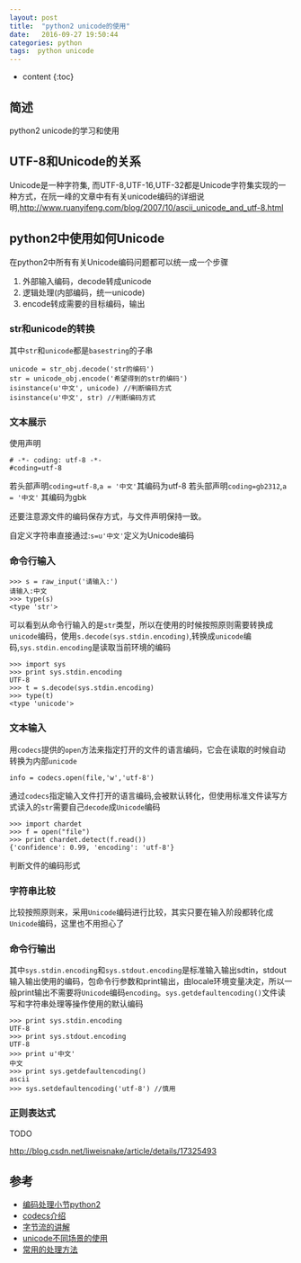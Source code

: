 ```yaml
---
layout: post
title:  "python2 unicode的使用"
date:   2016-09-27 19:50:44
categories: python
tags:  python unicode 
---
```



* content
{:toc}

## 简述

python2 unicode的学习和使用







## UTF-8和Unicode的关系

Unicode是一种字符集, 而UTF-8,UTF-16,UTF-32都是Unicode字符集实现的一种方式，在阮一峰的文章中有有关unicode编码的详细说明,http://www.ruanyifeng.com/blog/2007/10/ascii_unicode_and_utf-8.html

## python2中使用如何Unicode

在python2中所有有关Unicode编码问题都可以统一成一个步骤

1. 外部输入编码，decode转成unicode
2. 逻辑处理(内部编码，统一unicode)
3. encode转成需要的目标编码，输出

### str和unicode的转换

其中```str```和```unicode```都是```basestring```的子串

```
unicode = str_obj.decode('str的编码')
str = unicode_obj.encode('希望得到的str的编码')
isinstance(u'中文', unicode) //判断编码方式
isinstance(u'中文', str) //判断编码方式
```

### 文本展示

使用声明

```
# -*- coding: utf-8 -*-
#coding=utf-8
```

若头部声明```coding=utf-8```,```a = '中文'```其编码为utf-8
若头部声明```coding=gb2312```,```a = '中文'``` 其编码为gbk

还要注意源文件的编码保存方式，与文件声明保持一致。

自定义字符串直接通过:```s=u'中文'```定义为Unicode编码

### 命令行输入

```
>>> s = raw_input('请输入:')
请输入:中文
>>> type(s)
<type 'str'>
```

可以看到从命令行输入的是```str```类型，所以在使用的时候按照原则需要转换成```unicode```编码，使用```s.decode(sys.stdin.encoding)```,转换成```unicode```编码,```sys.stdin.encoding```是读取当前环境的编码

```
>>> import sys
>>> print sys.stdin.encoding
UTF-8
>>> t = s.decode(sys.stdin.encoding)
>>> type(t)
<type 'unicode'>

```

### 文本输入

用```codecs```提供的```open```方法来指定打开的文件的语言编码，它会在读取的时候自动转换为内部```unicode```

```
info = codecs.open(file,'w','utf-8')
```

通过```codecs```指定输入文件打开的语言编码,会被默认转化，但使用标准文件读写方式读入的```str```需要自己```decode```成```Unicode```编码


```
>>> import chardet
>>> f = open("file")
>>> print chardet.detect(f.read())
{'confidence': 0.99, 'encoding': 'utf-8'}
```

判断文件的编码形式

### 字符串比较

比较按照原则来，采用```Unicode```编码进行比较，其实只要在输入阶段都转化成```Unicode```编码，这里也不用担心了

### 命令行输出

其中```sys.stdin.encoding```和```sys.stdout.encoding```是标准输入输出sdtin，stdout输入输出使用的编码，包命令行参数和print输出，由locale环境变量决定，所以一般print输出不需要将```Unicode```编码```encoding```。```sys.getdefaultencoding()```文件读写和字符串处理等操作使用的默认编码

```
>>> print sys.stdin.encoding
UTF-8
>>> print sys.stdout.encoding
UTF-8
>>> print u'中文'
中文
>>> print sys.getdefaultencoding()
ascii
>>> sys.setdefaultencoding('utf-8') //慎用
```


### 正则表达式

TODO 

http://blog.csdn.net/liweisnake/article/details/17325493

## 参考

* [编码处理小节python2](http://wklken.me/posts/2013/08/31/python-extra-coding-intro.html)
* [codecs介绍](http://san-yun.iteye.com/blog/1544123)
* [字节流的讲解](http://blog.jobbole.com/50345/)
* [unicode不同场景的使用](https://gist.github.com/x7hub/178c87f323fbad57ff91)
* [常用的处理方法](http://blog.csdn.net/eastmount/article/details/48841593)
